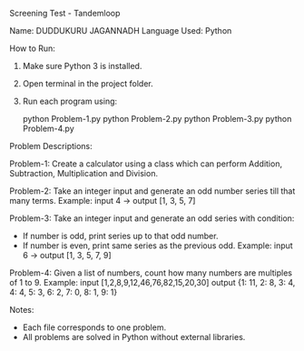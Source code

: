Screening Test - Tandemloop

Name: DUDDUKURU JAGANNADH
Language Used: Python

How to Run:
1. Make sure Python 3 is installed.
2. Open terminal in the project folder.
3. Run each program using:

   python Problem-1.py
   python Problem-2.py
   python Problem-3.py
   python Problem-4.py

Problem Descriptions:

Problem-1:
Create a calculator using a class which can perform Addition, Subtraction, Multiplication and Division.

Problem-2:
Take an integer input and generate an odd number series till that many terms.
Example: input 4 → output [1, 3, 5, 7]

Problem-3:
Take an integer input and generate an odd series with condition:
- If number is odd, print series up to that odd number.
- If number is even, print same series as the previous odd.
Example: input 6 → output [1, 3, 5, 7, 9]

Problem-4:
Given a list of numbers, count how many numbers are multiples of 1 to 9.
Example:
input [1,2,8,9,12,46,76,82,15,20,30]
output {1: 11, 2: 8, 3: 4, 4: 4, 5: 3, 6: 2, 7: 0, 8: 1, 9: 1}

Notes:
- Each file corresponds to one problem.
- All problems are solved in Python without external libraries.
  
